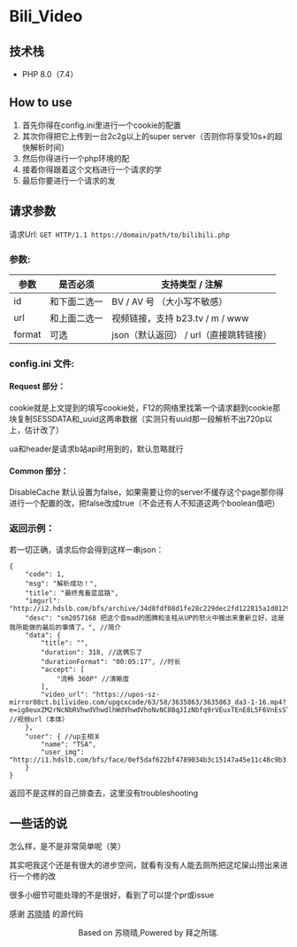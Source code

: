 # Bili_Video

## 技术栈

- PHP 8.0（7.4）

## How to use

1. 首先你得在config.ini里进行一个cookie的配置
2. 其次你得把它上传到一台2c2g以上的super server（否则你将享受10s+的超快解析时间）
3. 然后你得进行一个php环境的配
4. 接着你得跟着这个文档进行一个请求的学
5. 最后你要进行一个请求的发

## 请求参数

请求Url: `GET HTTP/1.1 https://domain/path/to/bilibili.php`

### 参数: 

| 参数 | 是否必须 | 支持类型 / 注解 |
| -----| ---- | ---- |
| id | 和下面二选一 | BV / AV 号 （大小写不敏感） |
| url | 和上面二选一 | 视频链接，支持 b23.tv / m / www |
| format | 可选 | json（默认返回） / url（直接跳转链接） |

### config.ini 文件:

#### Request 部分：

cookie就是上文提到的填写cookie处，F12的网络里找第一个请求翻到cookie那块复制SESSDATA和_uuid这两串数据（实测只有uuid那一段解析不出720p以上，估计改了）

ua和header是请求b站api时用到的，默认忽略就行

#### Common 部分：

DisableCache 默认设置为false，如果需要让你的server不缓存这个page那你得进行一个配置的改，把false改成true（不会还有人不知道这两个boolean值吧）

### 返回示例：

若一切正确，请求后你会得到这样一串json：

```
{
    "code": 1,
    "msg": "解析成功！",
    "title": "最终鬼畜蓝蓝路",
    "imgurl": "http://i2.hdslb.com/bfs/archive/34d8fdf08d1fe28c229dec2fd122815a1d012908.jpg",
    "desc": "sm2057168 把这个音mad的图腾和支柱从UP的怒火中搬出来重新立好，这是我所能做的最后的事情了。", //简介
    "data": {
        "title": "",
        "duration": 318, //这俩忘了
        "durationFormat": "00:05:17", //时长
        "accept": [
            "流畅 360P" //清晰度
        ],
        "video_url": "https://upos-sz-mirror08ct.bilivideo.com/upgcxcode/63/58/3635863/3635863_da3-1-16.mp4?e=ig8euxZM2rNcNbRVhwdVhwdlhWdVhwdVhoNvNC8BqJIzNbfq9rVEuxTEnE8L5F6VnEsSTx0vkX8fqJeYTj_lta53NCM=&uipk=5&nbs=1&deadline=1672852291&gen=playurlv2&os=bcache&oi=730840916&trid=0000a18c2d9a5c50444c8d14ffac381a6274h&mid=0&platform=html5&upsig=aa2bbbdb019d51d54980abc7fdb5631f&uparams=e,uipk,nbs,deadline,gen,os,oi,trid,mid,platform&cdnid=3843&bvc=vod&nettype=0&bw=51310&logo=80000000" //视频url（本体）
    },
    "user": { //up主相关
        "name": "TSA",
        "user_img": "http://i1.hdslb.com/bfs/face/0ef5daf622bf4789034b3c15147a45e11c48c9b3.jpg"
    }
}
```

返回不是这样的自己排查去，这里没有troubleshooting

## 一些话的说

怎么样，是不是非常简单呢（笑）

其实吧我这个还是有很大的进步空间，就看有没有人能去厕所把这坨屎山捞出来进行一个修的改

很多小细节可能处理的不是很好，看到了可以提个pr或issue

感谢 [苏晓晴](https://github.com/Suxiaoqinx/) 的源代码

<p align="center">Based on 苏晓晴,Powered by 拜之所瑞.</p>
